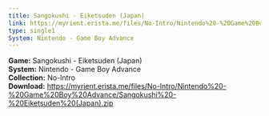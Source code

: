 ```yaml
---
title: Sangokushi - Eiketsuden (Japan)
link: https://myrient.erista.me/files/No-Intro/Nintendo%20-%20Game%20Boy%20Advance/Sangokushi%20-%20Eiketsuden%20(Japan).zip
type: single1
System: Nintendo - Game Boy Advance
---
```

<b>Game:</b> Sangokushi - Eiketsuden (Japan)<br>
<b>System:</b> Nintendo - Game Boy Advance<br>
<b>Collection:</b> No-Intro<br>
<b>Download:</b> https://myrient.erista.me/files/No-Intro/Nintendo%20-%20Game%20Boy%20Advance/Sangokushi%20-%20Eiketsuden%20(Japan).zip